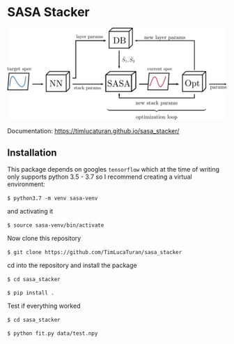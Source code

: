 # SASA Stacker
![Flowtchart](https://raw.githubusercontent.com/TimLucaTuran/bachlor-arbeit/master/fig/al_algo.svg?sanitize=true)

Documentation: https://timlucaturan.github.io/sasa_stacker/

## Installation
This package depends on  googles `tensorflow` which at the time of writing only supports python 3.5 - 3.7 so I recommend creating a virtual environment:

`$ python3.7 -m venv sasa-venv`

and activating it

`$ source sasa-venv/bin/activate`

Now clone this repository

`$ git clone https://github.com/TimLucaTuran/sasa_stacker`

cd into the repository and install the package

`$ cd sasa_stacker`

`$ pip install .`

Test if everything worked

`$ cd sasa_stacker`

`$ python fit.py data/test.npy`
